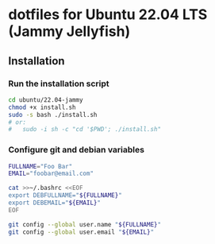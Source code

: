 # dotfiles for Ubuntu 22.04 LTS (Jammy Jellyfish)

## Installation

### Run the installation script

```sh
cd ubuntu/22.04-jammy
chmod +x install.sh
sudo -s bash ./install.sh
# or:
#   sudo -i sh -c "cd '$PWD'; ./install.sh"
```

### Configure git and debian variables

```sh
FULLNAME="Foo Bar"
EMAIL="foobar@email.com"

cat >>~/.bashrc <<EOF
export DEBFULLNAME="${FULLNAME}"
export DEBEMAIL="${EMAIL}"
EOF

git config --global user.name "${FULLNAME}"
git config --global user.email "${EMAIL}"
```
